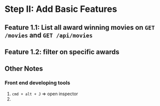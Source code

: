 # Step II: Add Basic Features

## Feature 1.1: List all award winning movies on `GET /movies` and `GET /api/movies`


## Feature 1.2: filter on specific awards


## Other Notes

### Front end developing tools

1. `cmd + alt + J` => open inspector
2. 